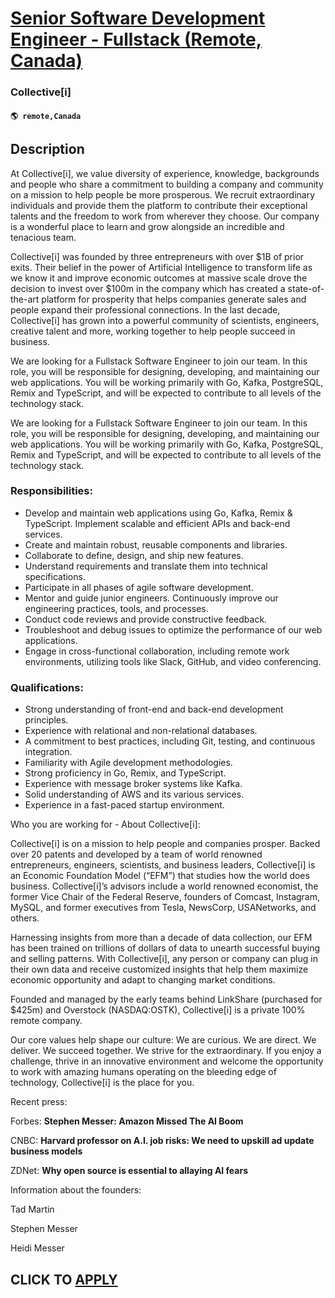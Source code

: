 # [Senior Software Development Engineer - Fullstack (Remote, Canada)](https://www.remotewlb.com/apply/senior-software-development-engineer-fullstack-remote-canada)  
### Collective[i]  
#### `🌎 remote,Canada`  

## Description

At Collective[i], we value diversity of experience, knowledge, backgrounds and people who share a commitment to building a company and community on a mission to help people be more prosperous. We recruit extraordinary individuals and provide them the platform to contribute their exceptional talents and the freedom to work from wherever they choose. Our company is a wonderful place to learn and grow alongside an incredible and tenacious team.

  

Collective[i] was founded by three entrepreneurs with over $1B of prior exits. Their belief in the power of Artificial Intelligence to transform life as we know it and improve economic outcomes at massive scale drove the decision to invest over $100m in the company which has created a state-of-the-art platform for prosperity that helps companies generate sales and people expand their professional connections. In the last decade, Collective[i] has grown into a powerful community of scientists, engineers, creative talent and more, working together to help people succeed in business.

  

We are looking for a Fullstack Software Engineer to join our team. In this role, you will be responsible for designing, developing, and maintaining our web applications. You will be working primarily with Go, Kafka, PostgreSQL, Remix and TypeScript, and will be expected to contribute to all levels of the technology stack.

  

We are looking for a Fullstack Software Engineer to join our team. In this role, you will be responsible for designing, developing, and maintaining our web applications. You will be working primarily with Go, Kafka, PostgreSQL, Remix and TypeScript, and will be expected to contribute to all levels of the technology stack.

  

### Responsibilities:

* Develop and maintain web applications using Go, Kafka, Remix & TypeScript. Implement scalable and efficient APIs and back-end services.
* Create and maintain robust, reusable components and libraries.
* Collaborate to define, design, and ship new features.
* Understand requirements and translate them into technical specifications.
* Participate in all phases of agile software development.
* Mentor and guide junior engineers. Continuously improve our engineering practices, tools, and processes.
* Conduct code reviews and provide constructive feedback.
* Troubleshoot and debug issues to optimize the performance of our web applications.
* Engage in cross-functional collaboration, including remote work environments, utilizing tools like Slack, GitHub, and video conferencing.

  

### Qualifications:

* Strong understanding of front-end and back-end development principles.
* Experience with relational and non-relational databases.
* A commitment to best practices, including Git, testing, and continuous integration.
* Familiarity with Agile development methodologies.
* Strong proficiency in Go, Remix, and TypeScript.
* Experience with message broker systems like Kafka.
* Solid understanding of AWS and its various services.
* Experience in a fast-paced startup environment.

  

Who you are working for - About Collective[i]:

  

  

Collective[i] is on a mission to help people and companies prosper. Backed over 20 patents and developed by a team of world renowned entrepreneurs, engineers, scientists, and business leaders, Collective[i] is an Economic Foundation Model (“EFM”) that studies how the world does business. Collective[i]’s advisors include a world renowned economist, the former Vice Chair of the Federal Reserve, founders of Comcast, Instagram, MySQL, and former executives from Tesla, NewsCorp, USANetworks, and others.

  

Harnessing insights from more than a decade of data collection, our EFM has been trained on trillions of dollars of data to unearth successful buying and selling patterns. With Collective[i], any person or company can plug in their own data and receive customized insights that help them maximize economic opportunity and adapt to changing market conditions.

  

Founded and managed by the early teams behind LinkShare (purchased for $425m) and Overstock (NASDAQ:OSTK), Collective[i] is a private 100% remote company.

  

Our core values help shape our culture: We are curious. We are direct. We deliver. We succeed together. We strive for the extraordinary. If you enjoy a challenge, thrive in an innovative environment and welcome the opportunity to work with amazing humans operating on the bleeding edge of technology, Collective[i] is the place for you.

  

  

Recent press:

Forbes: **Stephen Messer: Amazon Missed The AI Boom**

CNBC: **Harvard professor on A.I. job risks: We need to upskill ad update business models**

ZDNet: **Why open source is essential to allaying AI fears**

  

  

Information about the founders:

Tad Martin

Stephen Messer

Heidi Messer

  

  
## CLICK TO [APPLY](https://www.remotewlb.com/apply/senior-software-development-engineer-fullstack-remote-canada)

